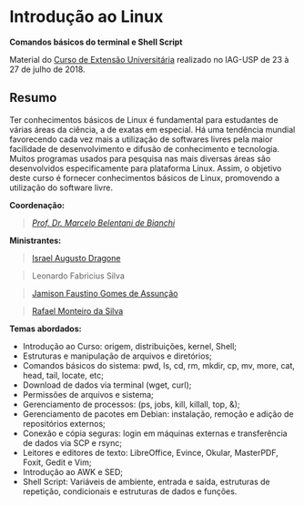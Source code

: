 # Introdução ao Linux
**Comandos básicos do terminal e Shell Script**

Material do [Curso de Extensão Universitária][1] realizado no IAG-USP
de 23 à 27 de julho de 2018.

## Resumo
Ter conhecimentos básicos de Linux é fundamental para estudantes de várias
áreas da ciência, a de exatas em especial. Há uma tendência mundial
favorecendo cada vez mais a utilização de softwares livres pela maior
facilidade de desenvolvimento e difusão de conhecimento e tecnologia.
Muitos programas usados para pesquisa nas mais diversas áreas são
desenvolvidos especificamente para plataforma Linux.
Assim, o objetivo deste curso é fornecer conhecimentos básicos de Linux,
promovendo a utilização do software livre.

**Coordenação:**
>[*Prof. Dr. Marcelo Belentani de Bianchi*][2]

**Ministrantes:**
>[Israel Augusto Dragone][3]

>Leonardo Fabricius Silva

>[Jamison Faustino Gomes de Assunção][5]

>[Rafael Monteiro da Silva][6]

**Temas abordados:**
- Introdução ao Curso: origem, distribuições, kernel, Shell;
- Estruturas e manipulação de arquivos e diretórios;
- Comandos básicos do sistema: pwd, ls, cd, rm, mkdir, cp, mv,
more, cat, head, tail, locate, etc;
- Download de dados via terminal (wget, curl);
- Permissões de arquivos e sistema;
- Gerenciamento de processos: (ps, jobs, kill, killall, top, &);
- Gerenciamento de pacotes em Debian: instalação, remoção e adição de
repositórios externos;
- Conexão e cópia seguras: login em máquinas externas e
transferência de dados via SCP e rsync;
- Leitores e editores de texto: LibreOffice, Evince, Okular, MasterPDF, Foxit,
Gedit e Vim;
- Introdução ao AWK e SED;
- Shell Script: Variáveis de ambiente, entrada e saída, estruturas de repetição,
condicionais e estruturas de dados e funções.

[1]: http://www.iag.usp.br/geofisica/linux
[2]: https://github.com/marcelobianchi
[3]: https://github.com/IsraelDragone
[5]: https://github.com/jamisonassuncao
[6]: https://github.com/rafaelmds
